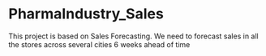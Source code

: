 # PharmaIndustry_Sales
This project is based on Sales Forecasting. We need to forecast sales in all the stores across several cities 6 weeks ahead of time
